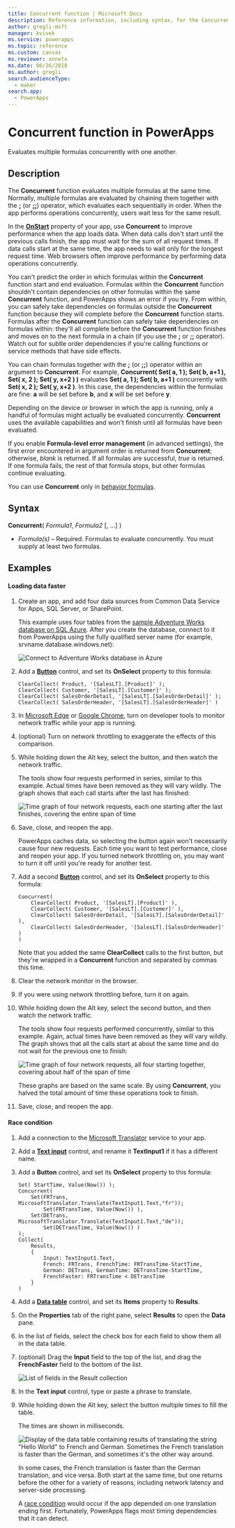 ```yaml
---
title: Concurrent function | Microsoft Docs
description: Reference information, including syntax, for the Concurrent function in PowerApps
author: gregli-msft
manager: kvivek
ms.service: powerapps
ms.topic: reference
ms.custom: canvas
ms.reviewer: anneta
ms.date: 06/26/2018
ms.author: gregli
search.audienceType: 
  - maker
search.app: 
  - PowerApps
---
```

# Concurrent function in PowerApps
Evaluates multiple formulas concurrently with one another.

## Description
The **Concurrent** function evaluates multiple formulas at the same time. Normally, multiple formulas are evaluated by chaining them together with the [**;**](operators.md) (or [**;;**](operators.md)) operator, which evaluates each sequentially in order. When the app performs operations concurrently, users wait less for the same result.

In the [**OnStart**](../controls/control-screen.md) property of your app, use **Concurrent** to improve performance when the app loads data. When data calls don't start until the previous calls finish, the app must wait for the sum of all request times. If data calls start at the same time, the app needs to wait only for the longest request time. Web browsers often improve performance by performing data operations concurrently.

You can't predict the order in which formulas within the **Concurrent** function start and end evaluation. Formulas within the **Concurrent** function shouldn't contain dependencies on other formulas within the same **Concurrent** function, and PowerApps shows an error if you try. From within, you can safely take dependencies on formulas outside the **Concurrent** function because they will complete before the **Concurrent** function starts. Formulas after the **Concurrent** function can safely take dependencies on formulas within: they'll all complete before the **Concurrent** function finishes and moves on to the next formula in a chain (if you use the **;** or **;;** operator). Watch out for subtle order dependencies if you're calling functions or service methods that have side effects.

You can chain formulas together with the **;** (or **;;**) operator within an argument to **Concurrent**. For example, **Concurrent( Set( a, 1 ); Set( b, a+1 ), Set( x, 2 ); Set( y, x+2 ) )** evaluates **Set( a, 1 ); Set( b, a+1 )** concurrently with **Set( x, 2 ); Set( y, x+2 )**. In this case, the dependencies within the formulas are fine: **a** will be set before **b**, and **x** will be set before **y**.

Depending on the device or browser in which the app is running, only a handful of formulas might actually be evaluated concurrently. **Concurrent** uses the available capabilities and won't finish until all formulas have been evaluated.

If you enable **Formula-level error management** (in advanced settings), the first error encountered in argument order is returned from **Concurrent**; otherwise, *blank* is returned. If all formulas are successful, *true* is returned. If one formula fails, the rest of that formula stops, but other formulas continue evaluating.

You can use **Concurrent** only in [behavior formulas](../working-with-formulas-in-depth.md).

## Syntax
**Concurrent**( *Formula1*, *Formula2* [, ...] )

* *Formula(s)* – Required. Formulas to evaluate concurrently. You must supply at least two formulas.

## Examples

#### Loading data faster

1. Create an app, and add four data sources from Common Data Service for Apps, SQL Server, or SharePoint. 

    This example uses four tables from the [sample Adventure Works database on SQL Azure](https://docs.microsoft.com/azure/sql-database/sql-database-get-started-portal). After you create the database, connect to it from PowerApps using the fully qualified server name (for example, srvname.database.windows.net):

	![Connect to Adventure Works database in Azure](media/function-concurrent/connect-database.png)

2. Add a **[Button](../controls/control-button.md)** control, and set its **OnSelect** property to this formula:

	```powerapps-dot
	ClearCollect( Product, '[SalesLT].[Product]' );
	ClearCollect( Customer, '[SalesLT].[Customer]' );
	ClearCollect( SalesOrderDetail, '[SalesLT].[SalesOrderDetail]' ); 
	ClearCollect( SalesOrderHeader, '[SalesLT].[SalesOrderHeader]' )
	```

3. In [Microsoft Edge](https://docs.microsoft.com/microsoft-edge/devtools-guide/network) or [Google Chrome](https://developers.google.com/web/tools/chrome-devtools/network-performance/), turn on developer tools to monitor network traffic while your app is running.

1. (optional) Turn on network throttling to exaggerate the effects of this comparison.

4. While holding down the Alt key, select the button, and then watch the network traffic.

    The tools show four requests performed in series, similar to this example.  Actual times have been removed as they will vary wildly.  The graph shows that each call starts after the last has finished:

	![Time graph of four network requests, each one starting after the last finishes, covering the entire span of time](media/function-concurrent/chained-network.png)

5. Save, close, and reopen the app.

    PowerApps caches data, so selecting the button again won't necessarily cause four new requests. Each time you want to test performance, close and reopen your app. If you turned network throttling on, you may want to turn it off until you're ready for another test.

1. Add a second **[Button](../controls/control-button.md)** control, and set its **OnSelect** property to this formula:

	```powerapps-dot
	Concurrent( 
		ClearCollect( Product, '[SalesLT].[Product]' ), 
		ClearCollect( Customer, '[SalesLT].[Customer]' ),
		ClearCollect( SalesOrderDetail, '[SalesLT].[SalesOrderDetail]' ),
		ClearCollect( SalesOrderHeader, '[SalesLT].[SalesOrderHeader]' )
	)
	```

	Note that you added the same **ClearCollect** calls to the first button, but they're wrapped in a **Concurrent** function and separated by commas this time.

2. Clear the network monitor in the browser.

1. If you were using network throttling before, turn it on again.

3. While holding down the Alt key, select the second button, and then watch the network traffic.

    The tools show four requests performed concurrently, similar to this example.  Again, actual times have been removed as they will vary wildly.  The graph shows that all the calls start at about the same time and do not wait for the previous one to finish:

	![Time graph of four network requests, all four starting together, covering about half of the span of time](media/function-concurrent/concurrent-network.png)

	These graphs are based on the same scale. By using **Concurrent**, you halved the total amount of time these operations took to finish. 

5. Save, close, and reopen the app.

#### Race condition

1. Add a connection to the [Microsoft Translator](../connections/connection-microsoft-translator.md) service to your app.

2. Add a [**Text input**](../controls/control-text-input.md) control, and rename it **TextInput1** if it has a different name.

3. Add a **Button** control, and set its **OnSelect** property to this formula:

	```powerapps-dot
	Set( StartTime, Value(Now()) );
	Concurrent(
    	Set(FRTrans, MicrosoftTranslator.Translate(TextInput1.Text,"fr")); 
			Set(FRTransTime, Value(Now()) ),
    	Set(DETrans, MicrosoftTranslator.Translate(TextInput1.Text,"de")); 
			Set(DETransTime, Value(Now()) )
	);
	Collect( 
		Results,
		{ 
			Input: TextInput1.Text,
			French: FRTrans, FrenchTime: FRTransTime-StartTime, 
			German: DETrans, GermanTime: DETransTime-StartTime, 
			FrenchFaster: FRTransTime < DETransTime
    	}
	)
	```

4. Add a [**Data table**](../controls/control-data-table.md) control, and set its **Items** property to **Results**.

1. On the **Properties** tab of the right pane, select **Results** to open the **Data** pane.

1. In the list of fields, select the check box for each field to show them all in the data table.

1. (optional) Drag the **Input** field to the top of the list, and drag the **FrenchFaster** field to the bottom of the list.

	![List of fields in the Result collection](media/function-concurrent/field-list.png) 

6. In the **Text input** control, type or paste a phrase to translate.

7. While holding down the Alt key, select the button multiple times to fill the table.

    The times are shown in milliseconds.
  
	![Display of the data table containing results of translating the string "Hello World" to French and German. Sometimes the French translation is faster than the German, and sometimes it's the other way around.](media/function-concurrent/race-condition.png) 

	In some cases, the French translation is faster than the German translation, and vice versa. Both start at the same time, but one returns before the other for a variety of reasons, including network latency and server-side processing.

	A [race condition](https://en.wikipedia.org/wiki/Race_condition) would occur if the app depended on one translation ending first. Fortunately, PowerApps flags most timing dependencies that it can detect.

